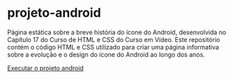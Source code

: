 # projeto-android
 Página estática sobre a breve história do ícone do Android, desenvolvida no Capítulo 17 do Curso de HTML e CSS do Curso em Vídeo. Este repositório contém o código HTML e CSS utilizado para criar uma página informativa sobre a evolução e o design do ícone do Android ao longo dos anos.

 <a href="https://adrianocosta01.github.io/projeto-android/" target="_blank">Executar o projeto android</a>